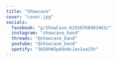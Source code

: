 ```yaml
---
title: "Showcave"
cover: "cover.jpg"
socials:
  facebook: "p/ShowCave-61550760983463/"
  instagram: "showcave_band"
  threads: "@showcave_band"
  youtube: "@showcave_band"
  spotify: "36G6hW5pAdoHcJav1ua15h"
---
```

